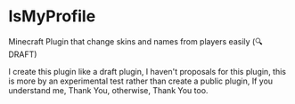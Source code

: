 # IsMyProfile
Minecraft Plugin that change skins and names from players easily (:mag:DRAFT)

I create this plugin like a draft plugin, I haven't proposals for this plugin, this is more by an experimental test rather than create a public plugin, If you understand me, Thank You, otherwise, Thank You too.
